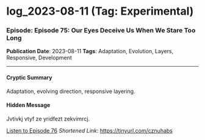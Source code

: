 # log_2023-08-11 (Tag: Experimental)

### Episode: Episode 75: Our Eyes Deceive Us When We Stare Too Long

**Publication Date**: 2023-08-11
**Tags**: Adaptation, Evolution, Layers, Responsive, Development

---

#### Cryptic Summary
Adaptation, evolving direction, responsive layering.

#### Hidden Message
Jvtivkj vtyf ze yridfezt zekvimrcj.

[Listen to Episode 76](https://tinyurl.com/cznuhabs)
*Shortened Link*: https://tinyurl.com/cznuhabs
